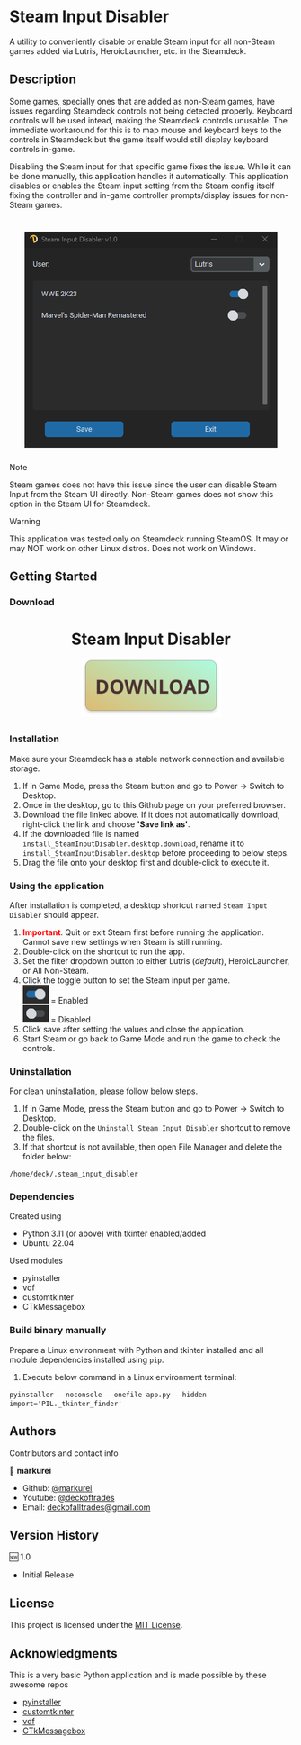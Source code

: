 
# Steam Input Disabler

A utility to conveniently disable or enable Steam input for all non-Steam games added via Lutris, HeroicLauncher, etc. in the Steamdeck.

## Description

Some games, specially ones that are added as non-Steam games, have issues regarding Steamdeck controls not being detected properly. Keyboard controls will be used intead, making the Steamdeck controls unusable.
The immediate workaround for this is to map mouse and keyboard keys to the controls in Steamdeck but the game itself would still display keyboard controls in-game.

Disabling the Steam input for that specific game fixes the issue. While it can be done manually, this application handles it automatically. This application disables or enables the Steam input setting from the Steam config itself fixing the controller and in-game controller prompts/display issues for non-Steam games.

<h1 align="center">
	<img src="https://raw.githubusercontent.com/markurei/steam-input-disabler/main/images/screenshot.png"  alt="Screenshot"  width="450px"></a>
</h1>

> [!NOTE]
> Steam games does not have this issue since the user can disable Steam Input from the Steam UI directly.
> Non-Steam games does not show this option in the Steam UI for Steamdeck.

  
> [!WARNING]
> This application was tested only on Steamdeck running SteamOS.
> It may or may NOT work on other Linux distros.
> Does not work on Windows.

## Getting Started

### Download

<h1  align="center">
		Steam Input Disabler
		<br>
	<a  name="download button"  href="https://raw.githubusercontent.com/markurei/steam-input-disabler/main/install_SteamInputDisabler.desktop">
	<img  src="https://raw.githubusercontent.com/markurei/steam-input-disabler/main/images/download_banner.svg"  alt="Download"  width="250px"  style="padding-top: 15px;"></a>
</h1>

### Installation

Make sure your Steamdeck has a stable network connection and available storage.
1. If in Game Mode, press the Steam button and go to Power -> Switch to Desktop.
2. Once in the desktop, go to this Github page on your preferred browser.
3. Download the file linked above. If it does not automatically download, right-click the link and choose **'Save link as'**.
4. If the downloaded file is named `install_SteamInputDisabler.desktop.download`, rename it to `install_SteamInputDisabler.desktop` before proceeding to below steps.
5. Drag the file onto your desktop first and double-click to execute it.

### Using the application

After installation is completed, a desktop shortcut named `Steam Input Disabler` should appear.
1.  <font  color="red">**Important**</font>. Quit or exit Steam first before running the application. Cannot save new settings when Steam is still running.
2. Double-click on the shortcut to run the app.
3. Set the filter dropdown button to either Lutris (<em>default</em>), HeroicLauncher, or All Non-Steam.
4. Click the toggle button to set the Steam input per game.
<br><img src="https://raw.githubusercontent.com/markurei/steam-input-disabler/main/images/enabled-toggle.png"  alt="Download"  width="46px"> = Enabled </a>
<br><img src="https://raw.githubusercontent.com/markurei/steam-input-disabler/main/images/disabled-toggle.png"  alt="Download"  width="46px"> = Disabled </a>
6. Click save after setting the values and close the application.
7. Start Steam or go back to Game Mode and run the game to check the controls.


### Uninstallation

For clean uninstallation, please follow below steps.

1. If in Game Mode, press the Steam button and go to Power -> Switch to Desktop.
2. Double-click on the `Uninstall Steam Input Disabler` shortcut to remove the files.
3. If that shortcut is not available, then open File Manager and delete the folder below:
```
/home/deck/.steam_input_disabler
```

### Dependencies

Created using
* Python 3.11 (or above) with tkinter enabled/added
* Ubuntu 22.04

Used modules
* pyinstaller
* vdf
* customtkinter
* CTkMessagebox

### Build binary manually

Prepare a Linux environment with Python and tkinter installed and all module dependencies installed using `pip`.
1. Execute below command in a Linux environment terminal:
```
pyinstaller --noconsole --onefile app.py --hidden-import='PIL._tkinter_finder'
```

## Authors

Contributors and contact info

👤 **markurei**

* Github: [@markurei](https://github.com/markurei)
* Youtube: [@deckoftrades](https://www.youtube.com/@deckoftrades)
* Email: deckofalltrades@gmail.com

## Version History

🆕 1.0

* Initial Release

  
## License

This project is licensed under the [MIT License](https://github.com/markurei/steam-input-disabler/LICENSE).


## Acknowledgments

This is a very basic Python application and is made possible by these awesome repos

* [pyinstaller](https://github.com/pyinstaller/pyinstaller)
* [customtkinter](https://github.com/TomSchimansky/CustomTkinter)
* [vdf](https://github.com/ValvePython/vdf)
* [CTkMessagebox](https://github.com/Akascape/CTkMessagebox)
